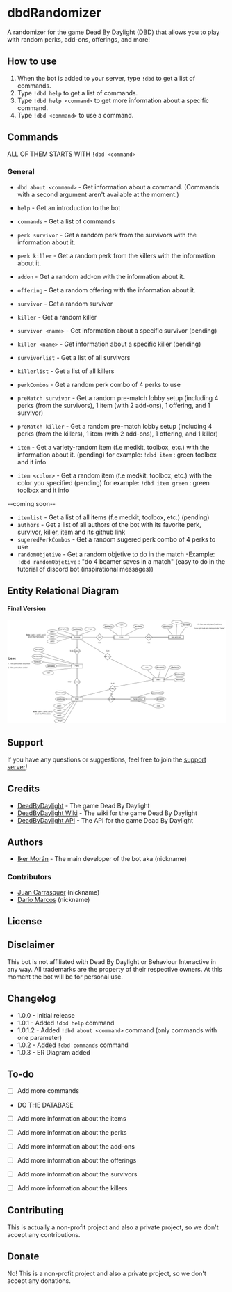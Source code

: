 # dbdRandomizer
A randomizer for the game Dead By Daylight (DBD) that allows you to play with random perks, add-ons, offerings, and more!

## How to use
1. When the bot is added to your server, type `!dbd` to get a list of commands.
2. Type `!dbd help` to get a list of commands.
3. Type `!dbd help <command>` to get more information about a specific command.
4. Type `!dbd <command>` to use a command.

## Commands
ALL OF THEM STARTS WITH `!dbd <command>`

### General
- `dbd about <command>` - Get information about a command. (Commands with a second argument aren't available at the moment.) 

- `help` - Get an introduction to the bot
- `commands` - Get a list of commands
- `perk survivor` - Get a random perk from the survivors with the information about it.
- `perk killer` - Get a random perk from the killers with the information about it.
- `addon` - Get a random add-on with the information about it.
- `offering` - Get a random offering with the information about it.
- `survivor` - Get a random survivor
- `killer` - Get a random killer
- `survivor <name>` - Get information about a specific survivor (pending)
- `killer <name>` - Get information about a specific killer (pending)
- `survivorlist` - Get a list of all survivors
- `killerlist` - Get a list of all killers
- `perkCombos` - Get a random perk combo of 4 perks to use
- `preMatch survivor` - Get a random pre-match lobby setup (including 4 perks (from the survivors), 1 item (with 2 add-ons), 1 offering, and 1 survivor)
- `preMatch killer` - Get a random pre-match lobby setup (including 4 perks (from the killers), 1 item (with 2 add-ons), 1 offering, and 1 killer)
- `item` - Get a variety-random item (f.e medkit, toolbox, etc.) with the information about it. (pending)
    for example: `!dbd item` : green toolbox and it info
- `item <color>` - Get a random item (f.e medkit, toolbox, etc.) with the color you specified (pending)
    for example: `!dbd item green` : green toolbox and it info

--coming soon--

- `itemlist` - Get a list of all items (f.e medkit, toolbox, etc.) (pending)
- `authors` - Get a list of all authors of the bot with its favorite perk, survivor, killer, item and its github link
- `sugeredPerkCombos` - Get a random sugered perk combo of 4 perks to use
- `randomObjetive` - Get a random objetive to do in the match
        -Example: `!dbd randomObjetive` : "do 4 beamer saves in a match" (easy to do in the tutorial of discord bot (inspirational messages))

## Entity Relational Diagram
#### Final Version
![ERD](Images/ER_2nd_Version.png)
## Support
If you have any questions or suggestions, feel free to join the [support server]()!

## Credits
- [DeadByDaylight](https://deadbydaylight.com/) - The game Dead By Daylight
- [DeadByDaylight Wiki](https://deadbydaylight.gamepedia.com/Dead_by_Daylight_Wiki) - The wiki for the game Dead By Daylight
- [DeadByDaylight API]() - The API for the game Dead By Daylight    

## Authors
- [Iker Morán](//gitlink) - The main developer of the bot aka (nickname)
### Contributors
- [Juan Carrasquer](//gitlink) (nickname)
- [Darío Marcos](//gitlink) (nickname)

## License




## Disclaimer
This bot is not affiliated with Dead By Daylight or Behaviour Interactive in any way. All trademarks are the property of their respective owners.
At this moment the bot will be for personal use.

## Changelog
- 1.0.0 - Initial release
- 1.0.1 - Added `!dbd help` command
- 1.0.1.2 - Added `!dbd about <command>` command (only commands with one parameter)
- 1.0.2 - Added `!dbd commands` command
- 1.0.3 - ER Diagram added


## To-do

- [ ] Add more commands
- DO THE DATABASE
- [ ] Add more information about the items
- [ ] Add more information about the perks
- [ ] Add more information about the add-ons
- [ ] Add more information about the offerings
- [ ] Add more information about the survivors
- [ ] Add more information about the killers


## Contributing
This is actually a non-profit project and also a private project, so we don't accept any contributions.

## Donate
No! This is a non-profit project and also a private project, so we don't accept any donations.




